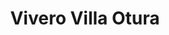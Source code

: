 ---
title: "Vivero Villa Otura"
url: /villa-de-otura/vivero-villa-otura/
shop: centro de jardinería
---
